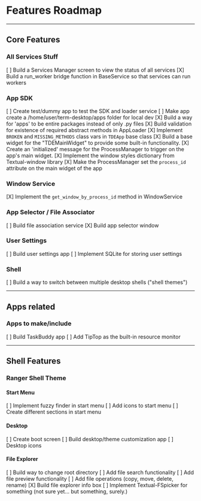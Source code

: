 # Features Roadmap

------------------------

## Core Features

### All Services Stuff

[ ] Build a Services Manager screen to view the status of all services
[X] Build a run_worker bridge function in BaseService so that services can run workers

### App SDK

[ ] Create test/dummy app to test the SDK and loader service
[ ] Make app create a /home/user/term-desktop/apps folder for local dev
[X] Build a way for 'apps' to be entire packages instead of only .py files
[X] Build validation for existence of required abstract methods in AppLoader
[X] Implement `BROKEN` and `MISSING_METHODS` class vars in `TDEApp` base class
[X] Build a base widget for the "TDEMainWidget" to provide some built-in functionality.
[X] Create an 'initialized' message for the ProcessManager to trigger on the app's main widget.
[X] Implement the window styles dictionary from Textual-window library
[X] Make the ProcessManager set the `process_id` attribute on the main widget of the app

### Window Service

[X] Implement the `get_window_by_process_id` method in WindowService

### App Selector / File Associator

[ ] Build file association service
[X] Build app selector window

### User Settings

[ ] Build user settings app
[ ] Implement SQLite for storing user settings

### Shell

[ ] Build a way to switch between multiple desktop shells ("shell themes")

------------------------

## Apps related

### Apps to make/include

[ ] Build TaskBuddy app
[ ] Add TipTop as the built-in resource monitor

------------------------

## Shell Features

### Ranger Shell Theme

#### Start Menu

[ ] Implement fuzzy finder in start menu
[ ] Add icons to start menu
[ ] Create different sections in start menu

#### Desktop

[ ] Create boot screen
[ ] Build desktop/theme customization app
[ ] Desktop icons

#### File Explorer

[ ] Build way to change root directory
[ ] Add file search functionality
[ ] Add file preview functionality
[ ] Add file operations (copy, move, delete, rename)
[X] Build file explorer info box
[ ] Implement Textual-FSpicker for something (not sure yet... but something, surely.)
